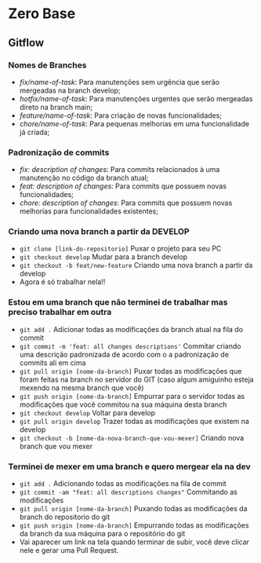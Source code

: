 # Zero Base

## Gitflow

### Nomes de Branches

- _fix/name-of-task_: Para manutenções sem urgência que serão mergeadas na branch develop;
- _hotfix/name-of-task_: Para manutenções urgentes que serão mergeadas direto na branch main;
- _feature/name-of-task_: Para criação de novas funcionalidades;
- _chore/name-of-task_: Para pequenas melhorias em uma funcionalidade já criada;

### Padronização de commits

- _fix: description of changes_: Para commits relacionados à uma manutenção no código da branch atual;
- _feat: description of changes_: Para commits que possuem novas funcionalidades;
- _chore: description of changes_: Para commits que possuem novas melhorias para funcionalidades existentes;

### Criando uma nova branch a partir da DEVELOP

- `git clone [link-do-repositorio]` Puxar o projeto para seu PC
- `git checkout develop` Mudar para a branch develop
- `git checkout -b feat/new-feature` Criando uma nova branch a partir da develop
- Agora é só trabalhar nela!!

### Estou em uma branch que não terminei de trabalhar mas preciso trabalhar em outra

- `git add .` Adicionar todas as modificações da branch atual na fila do commit
- `git commit -m 'feat: all changes descriptions'` Commitar criando uma descrição padronizada de acordo com o a padronização de commits ali em cima
- `git pull origin [nome-da-branch]` Puxar todas as modificações que foram feitas na branch no servidor do GIT (caso algum amiguinho esteja mexendo na mesma branch que você)
- `git push origin [nome-da-branch]` Empurrar para o servidor todas as modificações que você commitou na sua máquina desta branch
- `git checkout develop` Voltar para develop
- `git pull origin develop` Trazer todas as modificações que existem na develop
- `git checkout -b [nome-da-nova-branch-que-vou-mexer]` Criando nova branch que vou mexer

### Terminei de mexer em uma branch e quero mergear ela na dev

- `git add .` Adicionando todas as modificações na fila de commit
- `git commit -am "feat: all descriptions changes"` Commitando as modificações
- `git pull origin [nome-da-branch]` Puxando todas as modificações da branch do repositorio do git
- `git push origin [nome-da-branch]` Empurrando todas as modificações da branch da sua máquina para o repositório do git
- Vai aparecer um link na tela quando terminar de subir, você deve clicar nele e gerar uma Pull Request.
